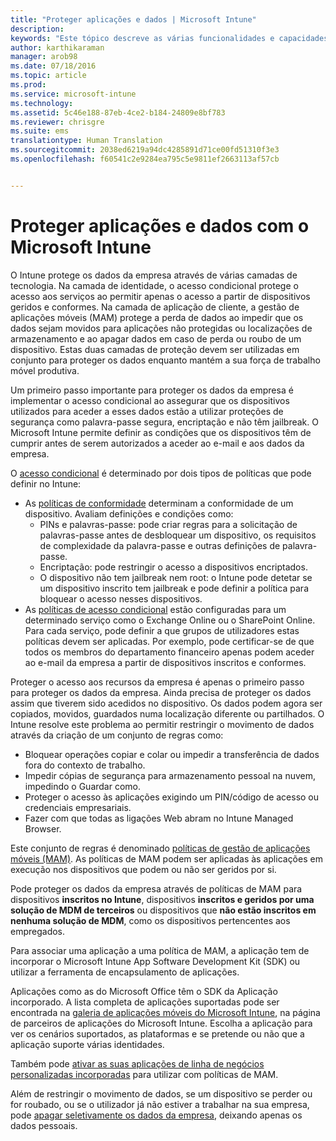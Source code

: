 ```yaml
---
title: "Proteger aplicações e dados | Microsoft Intune"
description: 
keywords: "Este tópico descreve as várias funcionalidades e capacidades do Intune que estão disponíveis para que possa ajudar a proteger os dados e aplicações da sua empresa."
author: karthikaraman
manager: arob98
ms.date: 07/18/2016
ms.topic: article
ms.prod: 
ms.service: microsoft-intune
ms.technology: 
ms.assetid: 5c46e188-87eb-4ce2-b184-24809e8bf783
ms.reviewer: chrisgre
ms.suite: ems
translationtype: Human Translation
ms.sourcegitcommit: 2038ed6219a94dc4285891d71ce00fd51310f3e3
ms.openlocfilehash: f60541c2e9284ea795c5e9811ef2663113af57cb


---
```


# Proteger aplicações e dados com o Microsoft Intune


O Intune protege os dados da empresa através de várias camadas de tecnologia.  Na camada de identidade, o acesso condicional protege o acesso aos serviços ao permitir apenas o acesso a partir de dispositivos geridos e conformes.  Na camada de aplicação de cliente, a gestão de aplicações móveis (MAM) protege a perda de dados ao impedir que os dados sejam movidos para aplicações não protegidas ou localizações de armazenamento e ao apagar dados em caso de perda ou roubo de um dispositivo.  Estas duas camadas de proteção devem ser utilizadas em conjunto para proteger os dados enquanto mantém a sua força de trabalho móvel produtiva.

Um primeiro passo importante para proteger os dados da empresa é implementar o acesso condicional ao assegurar que os dispositivos utilizados para aceder a esses dados estão a utilizar proteções de segurança como palavra-passe segura, encriptação e não têm jailbreak. O Microsoft Intune permite definir as condições que os dispositivos têm de cumprir antes de serem autorizados a aceder ao e-mail e aos dados da empresa.

O [acesso condicional](restrict-access-to-email-and-o365-services-with-microsoft-intune.md) é determinado por dois tipos de políticas que pode definir no Intune:
- As [políticas de conformidade](introduction-to-device-compliance-policies-in-microsoft-intune.md) determinam a conformidade de um dispositivo. Avaliam definições e condições como:
  - PINs e palavras-passe: pode criar regras para a solicitação de palavras-passe antes de desbloquear um dispositivo, os requisitos de complexidade da palavra-passe e outras definições de palavra-passe.
  - Encriptação: pode restringir o acesso a dispositivos encriptados.
  - O dispositivo não tem jailbreak nem root: o Intune pode detetar se um dispositivo inscrito tem jailbreak e pode definir a política para bloquear o acesso nesses dispositivos.
- As [políticas de acesso condicional](restrict-access-to-email-and-o365-services-with-microsoft-intune.md) estão configuradas para um determinado serviço como o Exchange Online ou o SharePoint Online. Para cada serviço, pode definir a que grupos de utilizadores estas políticas devem ser aplicadas. Por exemplo, pode certificar-se de que todos os membros do departamento financeiro apenas podem aceder ao e-mail da empresa a partir de dispositivos inscritos e conformes.

Proteger o acesso aos recursos da empresa é apenas o primeiro passo para proteger os dados da empresa. Ainda precisa de proteger os dados assim que tiverem sido acedidos no dispositivo. Os dados podem agora ser copiados, movidos, guardados numa localização diferente ou partilhados. O Intune resolve este problema ao permitir restringir o movimento de dados através da criação de um conjunto de regras como:
- Bloquear operações copiar e colar ou impedir a transferência de dados fora do contexto de trabalho.
- Impedir cópias de segurança para armazenamento pessoal na nuvem, impedindo o Guardar como.
- Proteger o acesso às aplicações exigindo um PIN/código de acesso ou credenciais empresariais.
- Fazer com que todas as ligações Web abram no Intune Managed Browser.

Este conjunto de regras é denominado [políticas de gestão de aplicações móveis (MAM)](protect-app-data-using-mobile-app-management-policies-with-microsoft-intune.md).  As políticas de MAM podem ser aplicadas às aplicações em execução nos dispositivos que podem ou não ser geridos por si.  

Pode proteger os dados da empresa através de políticas de MAM para dispositivos **inscritos no Intune**, dispositivos **inscritos e geridos por uma solução de MDM de terceiros** ou dispositivos que **não estão inscritos em nenhuma solução de MDM**, como os dispositivos pertencentes aos empregados.

Para associar uma aplicação a uma política de MAM, a aplicação tem de incorporar o Microsoft Intune App Software Development Kit (SDK) ou utilizar a ferramenta de encapsulamento de aplicações.

Aplicações como as do Microsoft Office têm o SDK da Aplicação incorporado. A lista completa de aplicações suportadas pode ser encontrada na [galeria de aplicações móveis do Microsoft Intune](https://www.microsoft.com/en-us/server-cloud/products/microsoft-intune/partners.aspx), na página de parceiros de aplicações do Microsoft Intune. Escolha a aplicação para ver os cenários suportados, as plataformas e se pretende ou não que a aplicação suporte várias identidades.

Também pode [ativar as suas aplicações de linha de negócios personalizadas incorporadas](decide-how-to-prepare-apps-for-mobile-application-management-with-microsoft-intune.md) para utilizar com políticas de MAM.

Além de restringir o movimento de dados, se um dispositivo se perder ou for roubado, ou se o utilizador já não estiver a trabalhar na sua empresa, pode [apagar seletivamente os dados da empresa](wipe-managed-company-app-data-with-microsoft-intune.md), deixando apenas os dados pessoais.



<!--HONumber=Jul16_HO4-->


